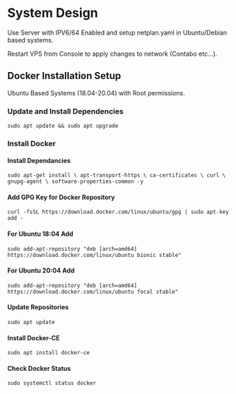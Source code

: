 # System Design

Use Server with IPV6/64 Enabled and setup netplan.yaml in Ubuntu/Debian based systems.

Restart VPS from Console to apply changes to network (Contabo etc...).

## Docker Installation Setup

Ubuntu Based Systems (18.04-20.04) with Root permissions.

### Update and Install Dependencies

```sudo apt update && sudo apt upgrade```

### Install Docker

#### Install Dependancies

```sudo apt-get install \ apt-transport-https \ ca-certificates \ curl \ gnupg-agent \ software-properties-common -y```

#### Add GPG Key for Docker Repository

```curl -fsSL https://download.docker.com/linux/ubuntu/gpg | sudo apt-key add -```

#### For Ubuntu 18:04 Add

```sudo add-apt-repository "deb [arch=amd64] https://download.docker.com/linux/ubuntu bionic stable"```

#### For Ubuntu 20:04 Add

```sudo add-apt-repository "deb [arch=amd64] https://download.docker.com/linux/ubuntu focal stable"```

#### Update Repositories

```sudo apt update```

#### Install Docker-CE

```sudo apt install docker-ce```

#### Check Docker Status

```sudo systemctl status docker```
